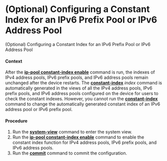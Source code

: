 (Optional) Configuring a Constant Index for an IPv6 Prefix Pool or IPv6 Address Pool
====================================================================================

(Optional) Configuring a Constant Index for an IPv6 Prefix Pool or IPv6 Address Pool

#### Context

After the [**ip-pool constant-index enable**](cmdqueryname=ip-pool+constant-index+enable) command is run, the indexes of IPv4 address pools, IPv6 prefix pools, and IPv6 address pools remain unchanged after the device restarts. The [**constant-index**](cmdqueryname=constant-index) *index* command is automatically generated in the views of all the IPv4 address pools, IPv6 prefix pools, and IPv6 address pools configured on the device for users to check the constant indexes. However, you cannot run the [**constant-index**](cmdqueryname=constant-index) command to change the automatically generated constant index of an IPv6 address pool or IPv6 prefix pool.


#### Procedure

1. Run the [**system-view**](cmdqueryname=system-view) command to enter the system view.
2. Run the [**ip-pool constant-index enable**](cmdqueryname=ip-pool+constant-index+enable) command to enable the constant index function for IPv4 address pools, IPv6 prefix pools, and IPv6 address pools.
3. Run the [**commit**](cmdqueryname=commit) command to commit the configuration.